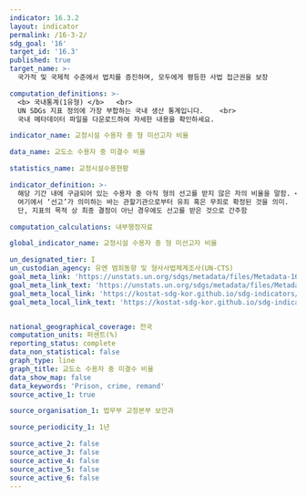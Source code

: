 ```yaml
---
indicator: 16.3.2
layout: indicator
permalink: /16-3-2/
sdg_goal: '16'
target_id: '16.3'
published: true
target_name: >-
  국가적 및 국제적 수준에서 법치를 증진하며, 모두에게 평등한 사법 접근권을 보장

computation_definitions: >-
  <b> 국내통계(1유형) </b>   <br>
  UN SDGs 지표 정의에 가장 부합하는 국내 생산 통계입니다.    <br>
  국내 메타데이터 파일을 다운로드하여 자세한 내용을 확인하세요.

indicator_name: 교정시설 수용자 중 형 미선고자 비율

data_name: 교도소 수용자 중 미결수 비율

statistics_name: 교정시설수용현황

indicator_definition: >-
  해당 기간 내에 구금되어 있는 수용자 중 아직 형의 선고를 받지 않은 자의 비율을 말함. <br>
  여기에서 ‘선고’가 의미하는 바는 관할기관으로부터 유죄 혹은 무죄로 확정된 것을 의미.
  단, 지표의 목적 상 최종 결정이 아닌 경우에도 선고를 받은 것으로 간주함

computation_calculations: 내부행정자료

global_indicator_name: 교정시설 수용자 중 형 미선고자 비율

un_designated_tier: I
un_custodian_agency: 유엔 범죄동향 및 형사사법체계조사(UN-CTS)
goal_meta_link: 'https://unstats.un.org/sdgs/metadata/files/Metadata-16-03-02.pdf'
goal_meta_link_text: 'https://unstats.un.org/sdgs/metadata/files/Metadata-16-03-02.pdf'
goal_meta_local_link: 'https://kostat-sdg-kor.github.io/sdg-indicators/public/data/Metadata-16-03-02_KOR.pdf'
goal_meta_local_link_text: 'https://kostat-sdg-kor.github.io/sdg-indicators/public/data/Metadata-16-03-02_KOR.pdf'


national_geographical_coverage: 전국
computation_units: 퍼센트(%)
reporting_status: complete
data_non_statistical: false
graph_type: line
graph_title: 교도소 수용자 중 미결수 비율
data_show_map: false
data_keywords: 'Prison, crime, remand'
source_active_1: true

source_organisation_1: 법무부 교정본부 보안과

source_periodicity_1: 1년

source_active_2: false
source_active_3: false
source_active_4: false
source_active_5: false
source_active_6: false
---
```


